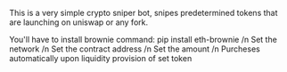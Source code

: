 This is a very simple crypto sniper bot, snipes predetermined tokens that are launching on uniswap or any fork.

You'll have to install brownie command: pip install eth-brownie /n
Set the network /n
Set the contract address /n
Set the amount /n
Purcheses automatically upon liquidity provision of set token

